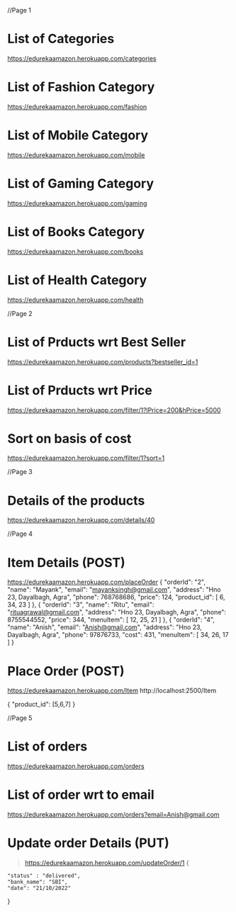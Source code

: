 //Page 1

# List of Categories

https://edurekaamazon.herokuapp.com/categories

# List of Fashion Category

https://edurekaamazon.herokuapp.com/fashion

# List of Mobile Category

https://edurekaamazon.herokuapp.com/mobile

# List of Gaming Category

https://edurekaamazon.herokuapp.com/gaming

# List of Books Category

https://edurekaamazon.herokuapp.com/books

# List of Health Category

https://edurekaamazon.herokuapp.com/health

//Page 2

# List of Prducts wrt Best Seller

https://edurekaamazon.herokuapp.com/products?bestseller_id=1

# List of Prducts wrt Price

https://edurekaamazon.herokuapp.com/filter/1?lPrice=200&hPrice=5000

# Sort on basis of cost

https://edurekaamazon.herokuapp.com/filter/1?sort=1

//Page 3

# Details of the products

https://edurekaamazon.herokuapp.com/details/40

//Page 4

# Item Details (POST)

https://edurekaamazon.herokuapp.com/placeOrder
{
"orderId": "2",
"name": "Mayank",
"email": "mayanksingh@gmail.com",
"address": "Hno 23, Dayalbagh, Agra",
"phone": 768768686,
"price": 124,
"product_id": [
6,
34,
23
]
},
{
"orderId": "3",
"name": "Ritu",
"email": "rituagrawal@gmail.com",
"address": "Hno 23, Dayalbagh, Agra",
"phone": 8755544552,
"price": 344,
"menuItem": [
12,
25,
21
]
},
{
"orderId": "4",
"name": "Anish",
"email": "Anish@gmail.com",
"address": "Hno 23, Dayalbagh, Agra",
"phone": 97876733,
"cost": 431,
"menuItem": [
34,
26,
17
]
}

# Place Order (POST)

https://edurekaamazon.herokuapp.com/Item
http://localhost:2500/Item

{
"product_id": [5,6,7]
}

//Page 5

# List of orders

https://edurekaamazon.herokuapp.com/orders

# List of order wrt to email

https://edurekaamazon.herokuapp.com/orders?email=Anish@gmail.com

# Update order Details (PUT)

> https://edurekaamazon.herokuapp.com/updateOrder/1
> {

    "status" : "delivered",
    "bank_name": "SBI",
    "date": "21/10/2022"

}
